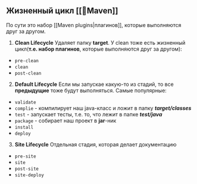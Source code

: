 ## Жизненный цикл [[📙Maven]]
По сути это набор [[Maven plugins|плагинов]], которые выполняются друг за другом. 
1. **Clean Lifecycle**
Удаляет папку **target**. У clean тоже есть жизненный цикл(**т.е. набор плагинов**, которые выполняются друг за другом):
- `pre-clean`
- `clean`
- `post-clean`
2. **Default Lifecycle**
Если мы запускае какую-то из стадий, то все **предыдущие** тоже будут выполняться. Самые популярные:
- `validate`
- `complie` - компилирует наш java-класс и ложит в папку ***target/classes***
- `test` - запускает тесты, т.е. то, что лежит в папке ***test/java***
- `package` - собирает наш проект в **jar**-ник
- `install` 
- `deploy`
3. **Site Lifecycle**
Отдельная стадия, которая делает документацию
- `pre-site`
- `site`
- `post-site`
- `site-deploy`
